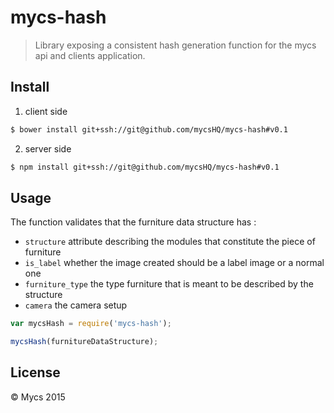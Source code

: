 # mycs-hash
> Library exposing a consistent hash generation function for the mycs api and clients application.


## Install

1. client side

```sh
$ bower install git+ssh://git@github.com/mycsHQ/mycs-hash#v0.1
```

2. server side

```sh
$ npm install git+ssh://git@github.com/mycsHQ/mycs-hash#v0.1
```



## Usage

The function validates that the furniture data structure has :
- `structure` attribute describing the modules that constitute the piece of furniture
- `is_label` whether the image created should be a label image or a normal one
- `furniture_type` the type furniture that is meant to be described by the structure
- `camera` the camera setup

```js
var mycsHash = require('mycs-hash');

mycsHash(furnitureDataStructure);
```

## License

 © Mycs 2015



